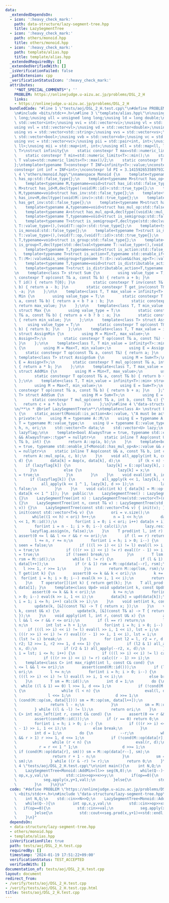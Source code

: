 ```yaml
---
data:
  _extendedDependsOn:
  - icon: ':heavy_check_mark:'
    path: data-structure/lazy-segment-tree.hpp
    title: LazySegmentTree
  - icon: ':heavy_check_mark:'
    path: others/monoid.hpp
    title: others/monoid.hpp
  - icon: ':heavy_check_mark:'
    path: template/alias.hpp
    title: template/alias.hpp
  _extendedRequiredBy: []
  _extendedVerifiedWith: []
  _isVerificationFailed: false
  _pathExtension: cpp
  _verificationStatusIcon: ':heavy_check_mark:'
  attributes:
    '*NOT_SPECIAL_COMMENTS*': ''
    PROBLEM: https://onlinejudge.u-aizu.ac.jp/problems/DSL_2_H
    links:
    - https://onlinejudge.u-aizu.ac.jp/problems/DSL_2_H
  bundledCode: "#line 1 \"tests/aoj/DSL_2_H.test.cpp\"\n#define PROBLEM \"https://onlinejudge.u-aizu.ac.jp/problems/DSL_2_H\"\
    \n#include <bits/stdc++.h>\n#line 3 \"template/alias.hpp\"\n\nusing ll = long\
    \ long;\nusing ull = unsigned long long;\nusing ld = long double;\nusing vi =\
    \ std::vector<int>;\nusing vvi = std::vector<vi>;\nusing vl = std::vector<ll>;\n\
    using vvl = std::vector<vl>;\nusing vd = std::vector<double>;\nusing vvd = std::vector<vd>;\n\
    using vs = std::vector<std::string>;\nusing vvs = std::vector<vs>;\nusing vb =\
    \ std::vector<bool>;\nusing vvb = std::vector<vb>;\nusing vc = std::vector<char>;\n\
    using vvc = std::vector<vc>;\nusing pii = std::pair<int, int>;\nusing pll = std::pair<ll,\
    \ ll>;\nusing mii = std::map<int, int>;\nusing mll = std::map<ll, ll>;\ntemplate<typename\
    \ T>\nstruct infinity{\n    static constexpr T max=std::numeric_limits<T>::max();\n\
    \    static constexpr T min=std::numeric_limits<T>::min();\n    static constexpr\
    \ T value=std::numeric_limits<T>::max()/2;\n    static constexpr T mvalue=std::numeric_limits<T>::min()/2;\n\
    };\ntemplate<typename T>constexpr T INF=infinity<T>::value;\nconstexpr ll infl=INF<ll>;\n\
    constexpr int inf = INF<int>;\nconstexpr ld PI = 3.1415926535897932384626;\n#line\
    \ 4 \"others/monoid.hpp\"\nnamespace Monoid {\n    template<typename M,typename=void>struct\
    \ has_op:std::false_type{};\n    template<typename M>struct has_op<M,decltype((void)M::op)>:std::true_type{};\n\
    \    template<typename M,typename=void>struct has_id:std::false_type{};\n    template<typename\
    \ M>struct has_id<M,decltype((void)M::id)>:std::true_type{};\n    template<typename\
    \ M,typename=void>struct has_inv:std::false_type{};\n    template<typename M>struct\
    \ has_inv<M,decltype((void)M::inv)>:std::true_type{};\n    template<typename M,typename=void>struct\
    \ has_get_inv:std::false_type{};\n    template<typename M>struct has_get_inv<M,decltype((void)M::get_inv)>:std::true_type{};\n\
    \    template<typename A,typename=void>struct has_mul_op:std::false_type{};\n\
    \    template<typename A>struct has_mul_op<A,decltype((void)A::mul_op)>:std::true_type{};\n\
    \    template<typename T,typename=void>struct is_semigroup:std::false_type{};\n\
    \    template<typename T>struct is_semigroup<T,decltype(std::declval<typename\
    \ T::value_type>(),(void)T::op)>:std::true_type{};\n    template<typename T,typename=void>struct\
    \ is_monoid:std::false_type{};\n    template<typename T>struct is_monoid<T,decltype(std::declval<typename\
    \ T::value_type>(),(void)T::op,(void)T::id)>:std::true_type{};\n    template<typename\
    \ T,typename=void>struct is_group:std::false_type{};\n    template<typename T>struct\
    \ is_group<T,decltype(std::declval<typename T::value_type>(),(void)T::op,(void)T::id,(void)T::get_inv)>:std::true_type{};\n\
    \    template<typename T,typename=void>struct is_action:std::false_type{};\n \
    \   template<typename T>struct is_action<T,typename std::enable_if<is_monoid<typename\
    \ T::M>::value&&is_semigroup<typename T::E>::value&&(has_op<T>::value||has_mul_op<T>::value)>::type>:std::true_type{};\n\
    \    template<typename T,typename=void>struct is_distributable_action:std::false_type{};\n\
    \    template<typename T>struct is_distributable_action<T,typename std::enable_if<is_action<T>::value&&!has_mul_op<T>::value>::type>:std::true_type{};\n\
    \n    template<class T> struct Sum {\n        using value_type = T;\n        static\
    \ constexpr T op(const T& a, const T& b) { return a + b; }\n        static constexpr\
    \ T id() { return T{0}; }\n        static constexpr T inv(const T& a, const T&\
    \ b) { return a - b; }\n        static constexpr T get_inv(const T& a) { return\
    \ -a; }\n    };\n\n    template<class T, T max_value = infinity<T>::max> struct\
    \ Min {\n        using value_type = T;\n        static constexpr T op(const T&\
    \ a, const T& b) { return a < b ? a : b; }\n        static constexpr T id() {\
    \ return max_value; }\n    };\n\n    template<class T, T min_value = infinity<T>::min>\
    \ struct Max {\n        using value_type = T;\n        static constexpr T op(const\
    \ T& a, const T& b) { return a < b ? b : a; }\n        static constexpr T id()\
    \ { return min_value; }\n    };\n\n    template<class T> struct Assign {\n   \
    \     using value_type = T;\n        static constexpr T op(const T&, const T&\
    \ b) { return b; }\n    };\n\n    template<class T, T max_value = infinity<T>::max>\
    \ struct AssignMin {\n        using M = Min<T, max_value>;\n        using E =\
    \ Assign<T>;\n        static constexpr T op(const T& a, const T&) { return a;\
    \ }\n    };\n\n    template<class T, T min_value = infinity<T>::min> struct AssignMax\
    \ {\n        using M = Max<T, min_value>;\n        using E = Assign<T>;\n    \
    \    static constexpr T op(const T& a, const T&) { return a; }\n    };\n\n   \
    \ template<class T> struct AssignSum {\n        using M = Sum<T>;\n        using\
    \ E = Assign<T>;\n        static constexpr T mul_op(const T& a, int b, const T&)\
    \ { return a * b; }\n    };\n\n    template<class T, T max_value = infinity<T>::max>\
    \ struct AddMin {\n        using M = Min<T, max_value>;\n        using E = Sum<T>;\n\
    \        static constexpr T op(const T& a, const T& b) { return b + a; }\n   \
    \ };\n\n    template<class T, T min_value = infinity<T>::min> struct AddMax {\n\
    \        using M = Max<T, min_value>;\n        using E = Sum<T>;\n        static\
    \ constexpr T op(const T& a, const T& b) { return b + a; }\n    };\n\n    template<class\
    \ T> struct AddSum {\n        using M = Sum<T>;\n        using E = Sum<T>;\n \
    \       static constexpr T mul_op(const T& a, int b, const T& c) {\n         \
    \   return c + a * b;\n        }\n    };\n}\n#line 4 \"data-structure/lazy-segment-tree.hpp\"\
    \n/**\n * @brief LazySegmentTree\n**/\ntemplate<class A> \nstruct LazySegmentTree\
    \ {\n    static_assert(Monoid::is_action<A>::value, \"A must be action\");\n \
    \ private:\n    using M = typename A::M;\n    using E = typename A::E;\n    using\
    \ T = typename M::value_type;\n    using U = typename E::value_type;\n    int\
    \ h, n, ori;\n    std::vector<T> data;\n    std::vector<U> lazy;\n    std::vector<bool>\
    \ lazyflag;\n\n    template<bool AlwaysTrue = true, typename std::enable_if<!Monoid::has_mul_op<A>::value\
    \ && AlwaysTrue>::type* = nullptr>\n    static inline T Aop(const U& a, const\
    \ T& b, int) {\n        return A::op(a, b);\n    }\n    template<bool AlwaysTrue\
    \ = true, typename std::enable_if<Monoid::has_mul_op<A>::value && AlwaysTrue>::type*\
    \ = nullptr>\n    static inline T Aop(const U& a, const T& b, int c) {\n     \
    \   return A::mul_op(a, c, b);\n    }\n    void all_apply(int k, const U& x, int\
    \ d) {\n        data[k] = Aop(x, data[k], d);\n        if (k < n) {\n        \
    \    if (lazyflag[k]) {\n                lazy[k] = E::op(lazy[k], x);\n      \
    \      }\n            else {\n                lazy[k] = x;\n                lazyflag[k]\
    \ = true;\n            }\n        }\n    }\n    void eval(int k, int d) {\n  \
    \      if (lazyflag[k]) {\n            all_apply(k << 1, lazy[k], d >> 1);\n \
    \           all_apply(k << 1 ^ 1, lazy[k], d >> 1);\n            lazyflag[k] =\
    \ false;\n        }\n    }\n    void calc(int k) { data[k] = M::op(data[k << 1],\
    \ data[k << 1 ^ 1]); }\n  public:\n    LazySegmentTree() : LazySegmentTree(0)\
    \ {}\n    LazySegmentTree(int n) : LazySegmentTree(std::vector<T>(n, M::id()))\
    \ {}\n    LazySegmentTree(int n, const T& v) : LazySegmentTree(std::vector<T>(n,\
    \ v)) {}\n    LazySegmentTree(const std::vector<T>& v) { init(v); }\n    void\
    \ init(const std::vector<T>& v) {\n        ori = v.size();\n        h = 0;\n \
    \       while((1 << h) < ori) h++;\n        n = 1 << h;\n        data.assign(n\
    \ << 1, M::id());\n        for(int i = 0; i < ori; i++) data[n + i] = v[i];\n\
    \        for(int i = n - 1; i > 0; i--) calc(i);\n        lazy.resize(n);\n  \
    \      lazyflag.assign(n, false);\n    }\n    T prod(int l, int r) {\n       \
    \ assert(0 <= l && l <= r && r <= ori);\n        if (l == r) return M::id();\n\
    \        l += n, r += n;\n        for(int i = h; i > 0; i--) {\n            bool\
    \ seen = false;\n            if (((l >> i) << i) != l) eval(l >> i, 1 << i), seen\
    \ = true;\n            if (((r >> i) << i) != r) eval((r - 1) >> i, 1 << i), seen\
    \ = true;\n            if (!seen) break;\n        }\n        T lsm = M::id(),\
    \ rsm = M::id();\n        while (l != r) {\n            if (l & 1) lsm = M::op(lsm,\
    \ data[l++]);\n            if (r & 1) rsm = M::op(data[--r], rsm);\n         \
    \   l >>= 1, r >>= 1;\n        }\n        return M::op(lsm, rsm);\n    }\n   \
    \ T get(int k) {\n        assert(0 <= k && k < ori);\n        k += n;\n      \
    \  for(int i = h; i > 0; i--) eval(k >> i, 1 << i);\n        return data[k];\n\
    \    }\n    T operator[](int k) { return get(k); }\n    T all_prod() const { return\
    \ data[1]; }\n    template<class Upd> void update(int k, const Upd& upd) {\n \
    \       assert(0 <= k && k < ori);\n        k += n;\n        for(int i = h; i\
    \ > 0; i--) eval(k >> i, 1 << i);\n        data[k] = upd(data[k]);\n        for(int\
    \ i = 1; i <= h; i++) calc(k >> i);\n    }\n    void set(int k, const T& x) {\n\
    \        update(k, [&](const T&) -> T { return x; });\n    }\n    void apply(int\
    \ k, const U& x) {\n        update(k, [&](const T& a) -> T { return A::op(x, a);\
    \ });\n    }\n    void apply(int l, int r, const U& x) {\n        assert(0 <=\
    \ l && l <= r && r <= ori);\n        if (l == r) return;\n        l += n, r +=\
    \ n;\n        int lst = h + 1;\n        for(int i = h; i > 0; i--) {\n       \
    \     if (((l >> i) << i) != l) eval(l >> i, 1 << i), lst = i;\n            if\
    \ (((r >> i) << i) != r) eval((r - 1) >> i, 1 << i), lst = i;\n            if\
    \ (lst != i) break;\n        }\n        for (int l2 = l, r2 = r, d = 1; l2 !=\
    \ r2; l2 >>= 1, r2 >>= 1, d <<= 1) {\n            if (l2 & 1) all_apply(l2++,\
    \ x, d);\n            if (r2 & 1) all_apply(--r2, x, d);\n        }\n        for(int\
    \ i = lst; i <= h; i++) {\n            if (((l >> i) << i) != l) calc(l >> i);\n\
    \            if (((r >> i) << i) != r) calc((r - 1) >> i);\n        }\n    }\n\
    \    template<class C> int max_right(int l, const C& cond) {\n        assert(0\
    \ <= l && l <= ori);\n        assert(cond(M::id()));\n        if (l == ori) return\
    \ ori;\n        l += n;\n        for(int i = h; i > 0; i--) {\n            if\
    \ (((l >> i) << i) != l) eval(l >> i, 1 << i);\n            else break;\n    \
    \    }\n        T sm = M::id();\n        int d = 1;\n        do {\n          \
    \  while ((l & 1) == 0) l >>= 1, d <<= 1;\n            if (!cond(M::op(sm, data[l])))\
    \ {\n                while (l < n) {\n                    eval(l, d);\n      \
    \              l <<= 1;\n                    d >>= 1;\n                    if\
    \ (cond(M::op(sm, data[l]))) sm = M::op(sm, data[l++]);\n                }\n \
    \               return l - n;\n            }\n            sm = M::op(sm, data[l++]);\n\
    \        } while ((l & -l) != l);\n        return ori;\n    }\n    template<class\
    \ C> int min_left(int r, const C& cond) {\n        assert(0 <= r && r <= ori);\n\
    \        assert(cond(M::id()));\n        if (r == 0) return 0;\n        r += n;\n\
    \        for(int i = h; i > 0; i--) {\n            if (((r >> i) << i) != r) eval((r\
    \ - 1) >> i, 1 << i);\n            else break;\n        }\n        T sm = M::id();\n\
    \        int d = 1;\n        do {\n            --r;\n            while ((r & 1)\
    \ && r > 1) r >>= 1, d <<= 1;\n            if (!cond(M::op(data[r], sm))) {\n\
    \                while (r < n) {\n                    eval(r, d);\n          \
    \          r = r << 1 ^ 1;\n                    d >>= 1;\n                   \
    \ if (cond(M::op(data[r], sm))) sm = M::op(data[r--], sm);\n                }\n\
    \                return r + 1 - n;\n            }\n            sm = M::op(data[r],\
    \ sm);\n        } while ((r & -r) != r);\n        return 0;\n    }\n};\n#line\
    \ 4 \"tests/aoj/DSL_2_H.test.cpp\"\n\nint main(){\n    int N,Q;\n    std::cin>>N>>Q;\n\
    \    LazySegmentTree<Monoid::AddMin<ll>> seg(N,0);\n    while(Q--){\n        int\
    \ op,x,y,val;\n        std::cin>>op>>x>>y;\n        if(op==0){\n            std::cin>>val;\n\
    \            seg.apply(x,y+1,val);\n        }else{\n            std::cout<<seg.prod(x,y+1)<<std::endl;\n\
    \        }\n    }\n}\n"
  code: "#define PROBLEM \"https://onlinejudge.u-aizu.ac.jp/problems/DSL_2_H\"\n#include\
    \ <bits/stdc++.h>\n#include \"data-structure/lazy-segment-tree.hpp\"\n\nint main(){\n\
    \    int N,Q;\n    std::cin>>N>>Q;\n    LazySegmentTree<Monoid::AddMin<ll>> seg(N,0);\n\
    \    while(Q--){\n        int op,x,y,val;\n        std::cin>>op>>x>>y;\n     \
    \   if(op==0){\n            std::cin>>val;\n            seg.apply(x,y+1,val);\n\
    \        }else{\n            std::cout<<seg.prod(x,y+1)<<std::endl;\n        }\n\
    \    }\n}"
  dependsOn:
  - data-structure/lazy-segment-tree.hpp
  - others/monoid.hpp
  - template/alias.hpp
  isVerificationFile: true
  path: tests/aoj/DSL_2_H.test.cpp
  requiredBy: []
  timestamp: '2024-01-19 17:51:22+09:00'
  verificationStatus: TEST_ACCEPTED
  verifiedWith: []
documentation_of: tests/aoj/DSL_2_H.test.cpp
layout: document
redirect_from:
- /verify/tests/aoj/DSL_2_H.test.cpp
- /verify/tests/aoj/DSL_2_H.test.cpp.html
title: tests/aoj/DSL_2_H.test.cpp
---
```

